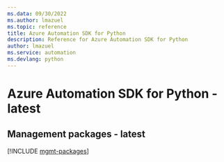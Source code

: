 ```yaml
---
ms.data: 09/30/2022
ms.author: lmazuel
ms.topic: reference
title: Azure Automation SDK for Python
description: Reference for Azure Automation SDK for Python
author: lmazuel
ms.service: automation
ms.devlang: python
---
```

# Azure Automation SDK for Python - latest

## Management packages - latest
[!INCLUDE [mgmt-packages](automation-mgmt-index.md)]